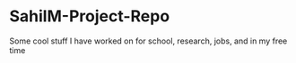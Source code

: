 # SahilM-Project-Repo
Some cool stuff I have worked on for school, research, jobs, and in my free time
